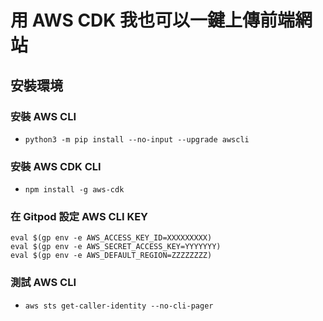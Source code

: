 # 用 AWS CDK 我也可以一鍵上傳前端網站

## 安裝環境
### 安裝 AWS CLI
- `python3 -m pip install --no-input --upgrade awscli`

### 安裝 AWS CDK CLI
- `npm install -g aws-cdk`

### 在 Gitpod 設定 AWS CLI KEY
```
eval $(gp env -e AWS_ACCESS_KEY_ID=XXXXXXXXX)
eval $(gp env -e AWS_SECRET_ACCESS_KEY=YYYYYYY)
eval $(gp env -e AWS_DEFAULT_REGION=ZZZZZZZZ)
```

### 測試 AWS CLI
- `aws sts get-caller-identity --no-cli-pager`

